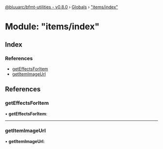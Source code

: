 [@bluuarc/bfmt-utilities - v0.8.0](../README.md) › [Globals](../globals.md) › ["items/index"](_items_index_.md)

# Module: "items/index"

## Index

### References

* [getEffectsForItem](_items_index_.md#geteffectsforitem)
* [getItemImageUrl](_items_index_.md#getitemimageurl)

## References

###  getEffectsForItem

• **getEffectsForItem**:

___

###  getItemImageUrl

• **getItemImageUrl**:
